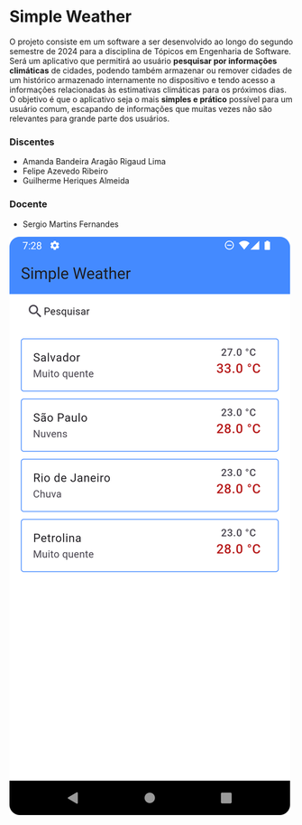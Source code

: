 # Simple Weather

O projeto consiste em um software a ser desenvolvido ao longo do segundo semestre de 2024 para a
disciplina de Tópicos em Engenharia de Software. Será um aplicativo que permitirá ao usuário **pesquisar por
informações climáticas** de cidades, podendo também armazenar ou remover cidades de um histórico armazenado
internamente no dispositivo e tendo acesso a informações relacionadas às estimativas climáticas para os próximos
dias. O objetivo é que o aplicativo seja o mais **simples e prático** possível para um usuário comum, escapando de
informações que muitas vezes não são relevantes para grande parte dos usuários.

### Discentes

- Amanda Bandeira Aragão Rigaud Lima
- Felipe Azevedo Ribeiro
- Guilherme Heriques Almeida

### Docente

- Sergio Martins Fernandes

![img.png](assets/img.png)